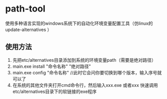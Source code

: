# path-tool
使用多种语言实现的windows系统下的自动化环境变量配置工具（仿linux的update-alternatives ）

## 使用方法
1. 先把etc/alternatives目录添加到系统的环境变量path（需要是绝对路径）
2. main.exe install "命令名称" "绝对路径"
3. main.exe config "命令名称" //此时它会问你要切换到哪个版本，输入序号就可以了
4. 在系统的其他文件夹打开cmd命令行，然后输入xxx.exe 或者xxx 快速调用etc/alternatives目录下的软链接的exe程序